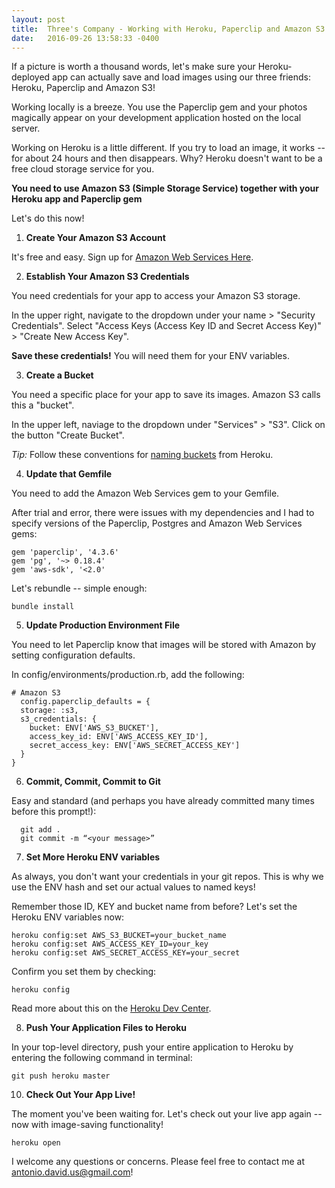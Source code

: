 ```yaml
---
layout: post
title:  Three's Company - Working with Heroku, Paperclip and Amazon S3 to Save Images
date:   2016-09-26 13:58:33 -0400
---
```


If a picture is worth a thousand words, let's make sure your Heroku-deployed app can actually save and load images using our three friends: Heroku, Paperclip and Amazon S3!

Working locally is a breeze.  You use the Paperclip gem and your photos magically appear on your development application hosted on the local server.

Working on Heroku is a little different.  If you try to load an image, it works -- for about 24 hours and then disappears.  Why? Heroku doesn't want to be a free cloud storage service for you.

**You need to use Amazon S3 (Simple Storage Service) together with your Heroku app and Paperclip gem**

Let's do this now!

1) **Create Your Amazon S3 Account**

It's free and easy. Sign up for [Amazon Web Services Here](https://aws.amazon.com/free/). 

2) **Establish Your Amazon S3 Credentials**

You need credentials for your app to access your Amazon S3 storage. 

In the upper right, navigate to the dropdown under your name > "Security Credentials".  Select "Access Keys (Access Key ID and Secret Access Key)" > "Create New Access Key". 

**Save these credentials!** You will need them for your ENV variables.
 
3) **Create a Bucket**

You need a specific place for your app to save its images.  Amazon S3 calls this a "bucket".

In the upper left, naviage to the dropdown under "Services" > "S3".  Click on the button "Create Bucket".

*Tip:* Follow these conventions for [naming buckets](https://devcenter.heroku.com/articles/s3#naming-buckets) from Heroku. 

4) **Update that Gemfile**

You need to add the Amazon Web Services gem to your Gemfile.

After trial and error, there were issues with my dependencies and I had to specify versions of the Paperclip, Postgres and Amazon Web Services gems:

```
gem 'paperclip', '4.3.6'
gem 'pg', '~> 0.18.4'
gem 'aws-sdk', '<2.0'
```

Let's rebundle -- simple enough:

```
bundle install
```

5) **Update Production Environment File**

You need to let Paperclip know that images will be stored with Amazon by setting configuration defaults.

In config/environments/production.rb, add the following:

```
# Amazon S3
  config.paperclip_defaults = {
  storage: :s3,
  s3_credentials: {
    bucket: ENV['AWS_S3_BUCKET'],
    access_key_id: ENV['AWS_ACCESS_KEY_ID'],
    secret_access_key: ENV['AWS_SECRET_ACCESS_KEY']
  }
}
```

6) **Commit, Commit, Commit to Git**

Easy and standard (and perhaps you have already committed many times before this prompt!):

```
  git add .
  git commit -m “<your message>” 
```

7) **Set More Heroku ENV variables**

As always, you don't want your credentials in your git repos.  This is why we use the ENV hash and set our actual values to named keys!

Remember those ID, KEY and bucket name from before? Let's set the Heroku ENV variables now:

```
heroku config:set AWS_S3_BUCKET=your_bucket_name
heroku config:set AWS_ACCESS_KEY_ID=your_key
heroku config:set AWS_SECRET_ACCESS_KEY=your_secret
```

Confirm you set them by checking:

```
heroku config
```

Read more about this on the [Heroku Dev Center](https://devcenter.heroku.com/articles/config-vars).

8) **Push Your Application Files to Heroku**

In your top-level directory, push your entire application to Heroku by entering the following command in terminal:

```
git push heroku master
```

10) **Check Out Your App Live!**

The moment you've been waiting for. Let's check out your live app again -- now with image-saving functionality!

```
heroku open
```

I welcome any questions or concerns.  Please feel free to contact me at antonio.david.us@gmail.com!